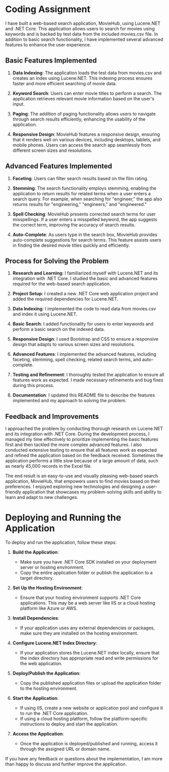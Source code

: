 # Coding Assignment

I have built a web-based search application, MovieHub, using Lucene.NET and .NET Core. This application allows users to search for movies using keywords and is backed by test data from the included movies.csv file. In addition to basic search functionality, I have implemented several advanced features to enhance the user experience.

## Basic Features Implemented

1. **Data Indexing**: The application loads the test data from movies.csv and creates an index using Lucene.NET. This indexing process ensures faster and more efficient searching of movie data.

2. **Keyword Search**: Users can enter movie titles to perform a search. The application retrieves relevant movie information based on the user's input.

3. **Paging**: The addition of paging functionality allows users to navigate through search results efficiently, enhancing the usability of the application.

4. **Responsive Design**: MovieHub features a responsive design, ensuring that it renders well on various devices, including desktops, tablets, and mobile phones. Users can access the search app seamlessly from different screen sizes and resolutions.

## Advanced Features Implemented

1. **Faceting**: Users can filter search results based on the film rating.

2. **Stemming**: The search functionality employs stemming, enabling the application to return results for related terms when a user enters a search query. For example, when searching for "engineer," the app also returns results for "engineering," "engineers," and "engineered."

3. **Spell Checking**: MovieHub presents corrected search terms for user misspellings. If a user enters a misspelled keyword, the app suggests the correct term, improving the accuracy of search results.

4. **Auto-Complete**: As users type in the search box, MovieHub provides auto-complete suggestions for search terms. This feature assists users in finding the desired movie titles quickly and efficiently.

## Process for Solving the Problem

1. **Research and Learning**: I familiarized myself with Lucene.NET and its integration with .NET Core. I studied the basic and advanced features required for the web-based search application.

2. **Project Setup**: I created a new .NET Core web application project and added the required dependencies for Lucene.NET.

3. **Data Indexing**: I implemented the code to read data from movies.csv and index it using Lucene.NET.

4. **Basic Search**: I added functionality for users to enter keywords and perform a basic search on the indexed data.

5. **Responsive Design**: I used Bootstrap and CSS to ensure a responsive design that adapts to various screen sizes and resolutions.

6. **Advanced Features**: I implemented the advanced features, including faceting, stemming, spell checking, related search terms, and auto-complete.

7. **Testing and Refinement**: I thoroughly tested the application to ensure all features work as expected. I made necessary refinements and bug fixes during this process.

8. **Documentation**: I updated this README file to describe the features implemented and my approach to solving the problem.

## Feedback and Improvements

I approached the problem by conducting thorough research on Lucene.NET and its integration with .NET Core. During the development process, I managed my time effectively to prioritize implementing the basic features first and then tackled the more complex advanced features. I also conducted extensive testing to ensure that all features work as expected and refined the application based on the feedback received. Sometimes the application performs a little slow because of a large amount of data, such as nearly 45,000 records in the Excel file.  

The end result is an easy-to-use and visually pleasing web-based search application, MovieHub, that empowers users to find movies based on their preferences. I enjoyed exploring new technologies and designing a user-friendly application that showcases my problem-solving skills and ability to learn and adapt to new challenges.

# Deploying and Running the Application

To deploy and run the application, follow these steps:

1. **Build the Application**:
   - Make sure you have .NET Core SDK installed on your deployment server or hosting environment.
   - Copy the entire application folder or publish the application to a target directory.

2. **Set Up the Hosting Environment**:
   - Ensure that your hosting environment supports .NET Core applications. This may be a web server like IIS or a cloud hosting platform like Azure or AWS.

3. **Install Dependencies**:
   - If your application uses any external dependencies or packages, make sure they are installed on the hosting environment.

4. **Configure Lucene.NET Index Directory**:
   - If your application stores the Lucene.NET index locally, ensure that the index directory has appropriate read and write permissions for the web application.

5. **Deploy/Publish the Application**:
   - Copy the published application files or upload the application folder to the hosting environment.

6. **Start the Application**:
   - If using IIS, create a new website or application pool and configure it to run the .NET Core application.
   - If using a cloud hosting platform, follow the platform-specific instructions to deploy and start the application.

7. **Access the Application**:
   - Once the application is deployed/published and running, access it through the assigned URL or domain name.

If you have any feedback or questions about the implementation, I am more than happy to discuss and further improve the application.

